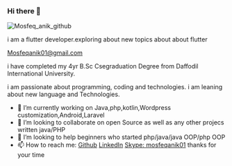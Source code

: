 ### Hi there 👋

<!--
**mosfeqanik/mosfeqanik** is a ✨ _special_ ✨ repository because its `README.md` (this file) appears on your GitHub profile. -->

![Mosfeq_anik_github](.gif)

i am a flutter developer.exploring about new topics about about flutter

Mosfeqanik01@gmail.com

i have completed my 4yr B.Sc Csegraduation Degree from Daffodil International University. 

i am passionate about programming, coding and technologies. i am leaning about new language and Technologies.

- 🔭 I’m currently working on Java,php,kotlin,Wordpress customization,Android,Laravel
- 👯 I’m looking to collaborate on open Source as well as any other projecs written java/PHP
- 🤔 I’m looking to help beginners who started php/java/java OOP/php OOP
- 📫 How to reach me: [Github](https://github.com/mosfeqanik/) [LinkedIn](https://www.linkedin.com/in/mosfeqanik/) [Skype: mosfeqanik01](live:mosfeqanik01)
thanks for your time
